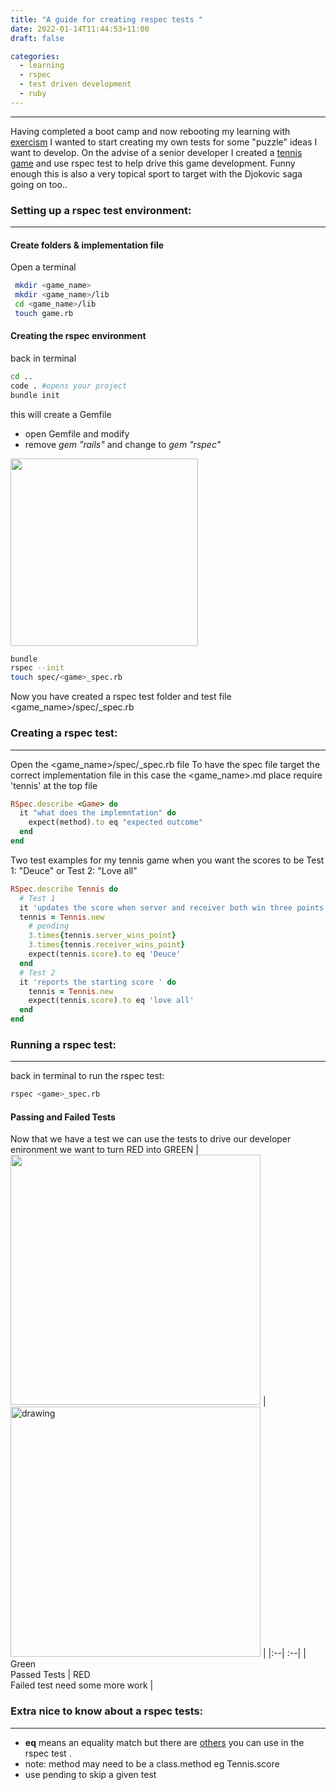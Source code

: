 ```yaml
---
title: "A guide for creating respec tests "
date: 2022-01-14T11:44:53+11:00
draft: false

categories:
  - learning
  - rspec
  - test driven development
  - ruby
---
```


----

Having completed a boot camp and now rebooting my learning with [exercism](https://exercism.org/) I wanted to start creating my own tests for some "puzzle" ideas I want to develop. On the advise of a senior developer I created a [tennis game](https://github.com/sjalex78/learning/tree/main/tennis) and use rspec test to help drive this game development. Funny enough this is also a very topical sport to target with the Djokovic saga going on too..  

### Setting up a rspec test environment:

----

#### Create folders & implementation file 
Open a terminal
``` bash
 mkdir <game_name>
 mkdir <game_name>/lib
 cd <game_name>/lib
 touch game.rb 
```
####  Creating the rspec environment 
back in terminal
```bash
cd ..
code . #opens your project
bundle init
```

this will create a Gemfile 
* open Gemfile and modify
* remove *gem "rails"* and change to *gem "rspec"* 

<img src ="/images/blog/Gem_rspec.gif" width="300"/>

```bash
bundle
rspec --init
touch spec/<game>_spec.rb
```
 Now you have created a rspec test folder and test file
<game_name>/spec/<game>_spec.rb
### Creating a rspec test:
----
Open the <game_name>/spec/<game>_spec.rb file 
To have the spec file target the correct implementation file in this case the <game_name>.md place 
		require 'tennis' 
at the top file 
```ruby
RSpec.describe <Game> do
  it "what does the implemntation" do
    expect(method).to eq "expected outcome"
  end
end
```

Two test examples for my tennis game when you want the scores to be Test 1: "Deuce" or Test 2: "Love all"
```ruby
RSpec.describe Tennis do
  # Test 1
  it 'updates the score when server and receiver both win three points each' do
  tennis = Tennis.new
    # pending
    3.times{tennis.server_wins_point}
    3.times{tennis.receiver_wins_point}
    expect(tennis.score).to eq 'Deuce'
  end
  # Test 2
  it 'reports the starting score ' do
    tennis = Tennis.new
    expect(tennis.score).to eq 'love all'
  end
end
```


### Running a rspec test:

----
back in terminal to run the rspec test:
```bash
rspec <game>_spec.rb
```

#### **Passing and Failed Tests**
Now that we have a test we can use the tests to drive our developer enironment we want to turn RED into GREEN
| <img src="/images/blog/pass_test.jpg" width="400"/> | <img src="/images/blog/failed_test.jpg" alt="drawing" width="400"/> |
|:--| :--|
| Green </br> Passed Tests  | RED </br> Failed test need some more work |

### Extra nice to know about a rspec tests:

----
* **eq** means an equality match but there are [others](https://relishapp.com/rspec/rspec-expectations/docs/built-in-matchers) you can use in the rspec test .
* note: method may need to be a class.method eg Tennis.score
* use pending to skip a given test